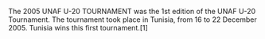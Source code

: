 The 2005 UNAF U-20 TOURNAMENT was the 1st edition of the UNAF U-20 Tournament. The tournament took place in Tunisia, from 16 to 22 December 2005. Tunisia wins this first tournament.[1]

